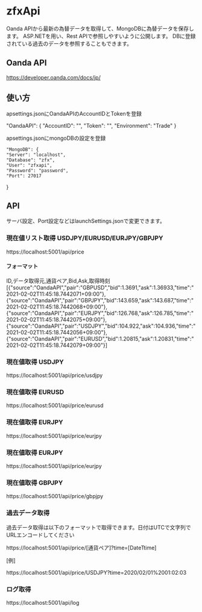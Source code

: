 # zfxApi

Oanda APIから最新の為替データを取得して、MongoDBに為替データを保存します。
ASP.NETを用い、Rest APIで参照しやすいように公開します。
DBに登録されている過去のデータを参照することもできます。 

## Oanda API
https://developer.oanda.com/docs/jp/

## 使い方
apsettings.jsonにOandaAPIのAccountIDとTokenを登録

  "OandaAPI": {
    "AccountID": "",
    "Token": "",
    "Environment": "Trade"
  }

  apsettings.jsonにmongoDBの設定を登録

    "MongoDB": {
    "Server": "localhost",
    "Database": "zfx",
    "User": "zfxapi",
    "Password": "password",
    "Port": 27017
  }

## API
サーバ設定、Port設定などはlaunchSettings.jsonで変更できます。

### 現在値リスト取得 USDJPY/EURUSD/EURJPY/GBPJPY
https://localhost:5001/api/price

#### フォーマット
ID,データ取得元,通貨ペア,Bid,Ask,取得時刻
[{"source":"OandaAPI","pair":"GBPUSD","bid":1.3691,"ask":1.36933,"time":"2021-02-02T11:45:18.7442071+09:00"},{"source":"OandaAPI","pair":"GBPJPY","bid":143.659,"ask":143.687,"time":"2021-02-02T11:45:18.7442068+09:00"},{"source":"OandaAPI","pair":"EURJPY","bid":126.768,"ask":126.785,"time":"2021-02-02T11:45:18.7442075+09:00"},{"source":"OandaAPI","pair":"USDJPY","bid":104.922,"ask":104.936,"time":"2021-02-02T11:45:18.7442056+09:00"},{"source":"OandaAPI","pair":"EURUSD","bid":1.20815,"ask":1.20831,"time":"2021-02-02T11:45:18.7442079+09:00"}]

### 現在値取得 USDJPY
https://localhost:5001/api/price/usdjpy

### 現在値取得 EURUSD
https://localhost:5001/api/price/eurusd
### 現在値取得 EURJPY
https://localhost:5001/api/price/eurjpy
### 現在値取得 EURJPY
https://localhost:5001/api/price/eurjpy
### 現在値取得 GBPJPY
https://localhost:5001/api/price/gbpjpy

### 過去データ取得

過去データ取得は以下のフォーマットで取得できます。日付はUTCで文字列でURLエンコードしてください

https://localhost:5001/api/price/[通貨ペア]?time=[DateTtime]

[例]

https://localhost:5001/api/price/USDJPY?time=2020/02/01%2001:02:03




### ログ取得
https://localhost:5001/api/log

